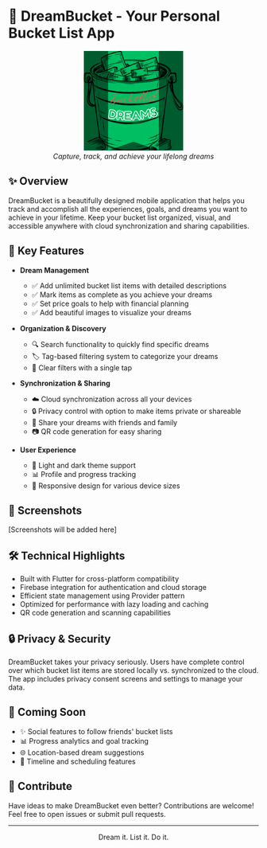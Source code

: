 # 🌟 DreamBucket - Your Personal Bucket List App

<div align="center">
  <img src="assets/images/DreamBucket.png" alt="DreamBucket Logo" width="200"/>
  <br>
  <em>Capture, track, and achieve your lifelong dreams</em>
</div>

## ✨ Overview

DreamBucket is a beautifully designed mobile application that helps you track and accomplish all the experiences, goals, and dreams you want to achieve in your lifetime. Keep your bucket list organized, visual, and accessible anywhere with cloud synchronization and sharing capabilities.

## 🚀 Key Features

- **Dream Management**
  - ✅ Add unlimited bucket list items with detailed descriptions
  - ✅ Mark items as complete as you achieve your dreams
  - ✅ Set price goals to help with financial planning
  - ✅ Add beautiful images to visualize your dreams

- **Organization & Discovery**
  - 🔍 Search functionality to quickly find specific dreams
  - 🏷️ Tag-based filtering system to categorize your dreams
  - 🔄 Clear filters with a single tap

- **Synchronization & Sharing**
  - ☁️ Cloud synchronization across all your devices
  - 🔒 Privacy control with option to make items private or shareable
  - 📱 Share your dreams with friends and family
  - 📷 QR code generation for easy sharing

- **User Experience**
  - 🌙 Light and dark theme support
  - 📊 Profile and progress tracking
  - 📲 Responsive design for various device sizes

## 📱 Screenshots

[Screenshots will be added here]

## 🛠️ Technical Highlights

- Built with Flutter for cross-platform compatibility
- Firebase integration for authentication and cloud storage
- Efficient state management using Provider pattern
- Optimized for performance with lazy loading and caching
- QR code generation and scanning capabilities

## 🔒 Privacy & Security

DreamBucket takes your privacy seriously. Users have complete control over which bucket list items are stored locally vs. synchronized to the cloud. The app includes privacy consent screens and settings to manage your data.

## 🔮 Coming Soon

- ✨ Social features to follow friends' bucket lists
- 📊 Progress analytics and goal tracking
- 🌐 Location-based dream suggestions
- 📅 Timeline and scheduling features

## 🤝 Contribute

Have ideas to make DreamBucket even better? Contributions are welcome! Feel free to open issues or submit pull requests.

---

<div align="center">
  <p>Dream it. List it. Do it.</p>
</div>
